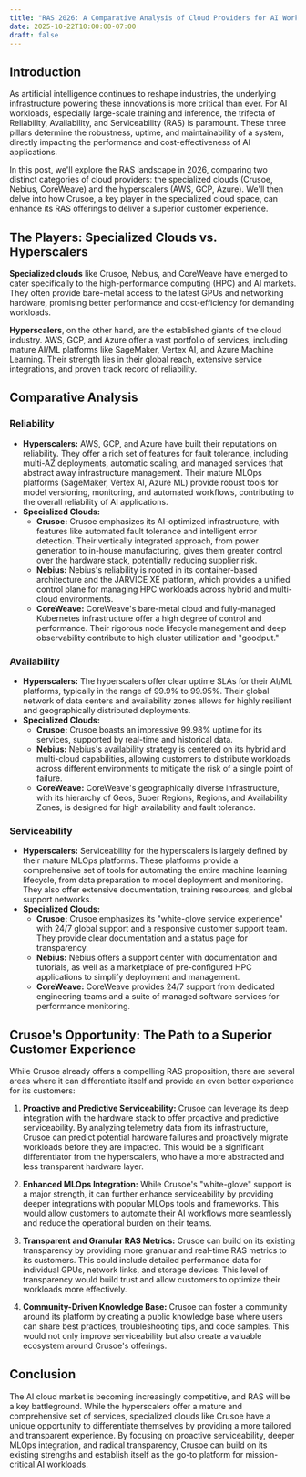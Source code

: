 ```yaml
---
title: "RAS 2026: A Comparative Analysis of Cloud Providers for AI Workloads"
date: 2025-10-22T10:00:00-07:00
draft: false
---
```


## Introduction

As artificial intelligence continues to reshape industries, the underlying infrastructure powering these innovations is more critical than ever. For AI workloads, especially large-scale training and inference, the trifecta of Reliability, Availability, and Serviceability (RAS) is paramount. These three pillars determine the robustness, uptime, and maintainability of a system, directly impacting the performance and cost-effectiveness of AI applications.

In this post, we'll explore the RAS landscape in 2026, comparing two distinct categories of cloud providers: the specialized clouds (Crusoe, Nebius, CoreWeave) and the hyperscalers (AWS, GCP, Azure). We'll then delve into how Crusoe, a key player in the specialized cloud space, can enhance its RAS offerings to deliver a superior customer experience.

## The Players: Specialized Clouds vs. Hyperscalers

**Specialized clouds** like Crusoe, Nebius, and CoreWeave have emerged to cater specifically to the high-performance computing (HPC) and AI markets. They often provide bare-metal access to the latest GPUs and networking hardware, promising better performance and cost-efficiency for demanding workloads.

**Hyperscalers**, on the other hand, are the established giants of the cloud industry. AWS, GCP, and Azure offer a vast portfolio of services, including mature AI/ML platforms like SageMaker, Vertex AI, and Azure Machine Learning. Their strength lies in their global reach, extensive service integrations, and proven track record of reliability.

## Comparative Analysis

### Reliability

*   **Hyperscalers:** AWS, GCP, and Azure have built their reputations on reliability. They offer a rich set of features for fault tolerance, including multi-AZ deployments, automatic scaling, and managed services that abstract away infrastructure management. Their mature MLOps platforms (SageMaker, Vertex AI, Azure ML) provide robust tools for model versioning, monitoring, and automated workflows, contributing to the overall reliability of AI applications.
*   **Specialized Clouds:**
    *   **Crusoe:** Crusoe emphasizes its AI-optimized infrastructure, with features like automated fault tolerance and intelligent error detection. Their vertically integrated approach, from power generation to in-house manufacturing, gives them greater control over the hardware stack, potentially reducing supplier risk.
    *   **Nebius:** Nebius's reliability is rooted in its container-based architecture and the JARVICE XE platform, which provides a unified control plane for managing HPC workloads across hybrid and multi-cloud environments.
    *   **CoreWeave:** CoreWeave's bare-metal cloud and fully-managed Kubernetes infrastructure offer a high degree of control and performance. Their rigorous node lifecycle management and deep observability contribute to high cluster utilization and "goodput."

### Availability

*   **Hyperscalers:** The hyperscalers offer clear uptime SLAs for their AI/ML platforms, typically in the range of 99.9% to 99.95%. Their global network of data centers and availability zones allows for highly resilient and geographically distributed deployments.
*   **Specialized Clouds:**
    *   **Crusoe:** Crusoe boasts an impressive 99.98% uptime for its services, supported by real-time and historical data.
    *   **Nebius:** Nebius's availability strategy is centered on its hybrid and multi-cloud capabilities, allowing customers to distribute workloads across different environments to mitigate the risk of a single point of failure.
    *   **CoreWeave:** CoreWeave's geographically diverse infrastructure, with its hierarchy of Geos, Super Regions, Regions, and Availability Zones, is designed for high availability and fault tolerance.

### Serviceability

*   **Hyperscalers:** Serviceability for the hyperscalers is largely defined by their mature MLOps platforms. These platforms provide a comprehensive set of tools for automating the entire machine learning lifecycle, from data preparation to model deployment and monitoring. They also offer extensive documentation, training resources, and global support networks.
*   **Specialized Clouds:**
    *   **Crusoe:** Crusoe emphasizes its "white-glove service experience" with 24/7 global support and a responsive customer support team. They provide clear documentation and a status page for transparency.
    *   **Nebius:** Nebius offers a support center with documentation and tutorials, as well as a marketplace of pre-configured HPC applications to simplify deployment and management.
    *   **CoreWeave:** CoreWeave provides 24/7 support from dedicated engineering teams and a suite of managed software services for performance monitoring.

## Crusoe's Opportunity: The Path to a Superior Customer Experience

While Crusoe already offers a compelling RAS proposition, there are several areas where it can differentiate itself and provide an even better experience for its customers:

1.  **Proactive and Predictive Serviceability:** Crusoe can leverage its deep integration with the hardware stack to offer proactive and predictive serviceability. By analyzing telemetry data from its infrastructure, Crusoe can predict potential hardware failures and proactively migrate workloads before they are impacted. This would be a significant differentiator from the hyperscalers, who have a more abstracted and less transparent hardware layer.

2.  **Enhanced MLOps Integration:** While Crusoe's "white-glove" support is a major strength, it can further enhance serviceability by providing deeper integrations with popular MLOps tools and frameworks. This would allow customers to automate their AI workflows more seamlessly and reduce the operational burden on their teams.

3.  **Transparent and Granular RAS Metrics:** Crusoe can build on its existing transparency by providing more granular and real-time RAS metrics to its customers. This could include detailed performance data for individual GPUs, network links, and storage devices. This level of transparency would build trust and allow customers to optimize their workloads more effectively.

4.  **Community-Driven Knowledge Base:** Crusoe can foster a community around its platform by creating a public knowledge base where users can share best practices, troubleshooting tips, and code samples. This would not only improve serviceability but also create a valuable ecosystem around Crusoe's offerings.

## Conclusion

The AI cloud market is becoming increasingly competitive, and RAS will be a key battleground. While the hyperscalers offer a mature and comprehensive set of services, specialized clouds like Crusoe have a unique opportunity to differentiate themselves by providing a more tailored and transparent experience. By focusing on proactive serviceability, deeper MLOps integration, and radical transparency, Crusoe can build on its existing strengths and establish itself as the go-to platform for mission-critical AI workloads.
